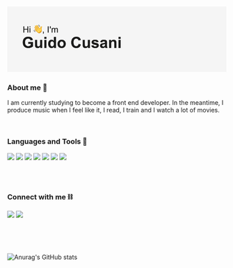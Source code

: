 <img src="https://github.com/gducsn/gducsn/blob/main/header/05.png?raw=true" alt="">

<h3 align="left">About me 📖</h3>

I am currently studying to become a front end developer. In the meantime, I produce music when I feel like it, I read, I train and I watch a lot of movies.

<p align="center">

</p>
<br>
<h3>Languages and Tools &#128296</h3>

<p align="left">
<a href="https://it.wikipedia.org/wiki/HTML5" target="_blank">
<img src="https://img.shields.io/badge/HTML-5-black?style=for-the-badge&logo=appveyor?link=http://left&link="></img></a>
<a href="https://www.w3.org/TR/2001/WD-css3-roadmap-20010523/" target="_blank">
<img src="https://img.shields.io/badge/CSS-3-black?style=for-the-badge&logo=appveyor?link=http://left&link="></img></a>
<a href="https://javascript.info/" target="_blank">
<img src="https://img.shields.io/badge/javascript-JS-black?style=for-the-badge&logo=appveyor?link="></img></a>
<a href="https://github.com/" target="_blank">
<img src="https://img.shields.io/badge/GITHUB-GIT-black?style=for-the-badge&logo=appveyor?link="></img></a>
<a href="https://it.wikipedia.org/wiki/Adobe_After_Effects" target="_blank">
<img src="https://img.shields.io/badge/Adobe%20-AAE-black?style=for-the-badge&logo=appveyor?link="></img></a>
<a href="https://it.wikipedia.org/wiki/Adobe_Photoshop" target="_blank">
<img src="https://img.shields.io/badge/Adobe%20-PH-black?style=for-the-badge&logo=appveyor?link"></img></a>
<a href="https://it.wikipedia.org/wiki/Ableton_Live" target="_blank">
<img src="https://img.shields.io/badge/ABLETON%20-LIVE-black?style=for-the-badge&logo=appveyor?link="></img></a>
    
</p>

<br>
<br>
<h3>Connect with me ⛓</h3>

<p align="left">

<a href="https://www.instagram.com/gducsn" target="_blank">
<img src="https://img.shields.io/badge/INSTAGRAM-IG-black?style=for-the-badge&logo=appveyor?link="></img></a>
<a href="mailto:gducsngmail.com" target="_blank">
<img src="https://img.shields.io/badge/EMAIL-GMAIL-black?style=for-the-badge&logo=appveyor?link="></img></a>
</p>

<br>
<br>
<br>


![Anurag's GitHub stats](https://github-readme-stats.vercel.app/api?username=gducsn&show_icons=true&theme=dark)
###



